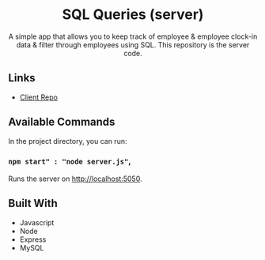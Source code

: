 <h1 align="center">SQL Queries (server)</h1>

<p align="center">A simple app that allows you to keep track of employee & employee clock-in data & filter through employees using SQL. This repository is the server code.</p>

## Links

- [Client Repo](https://github.com/cyoung-sudo/sql-queries-client)

## Available Commands

In the project directory, you can run:

### `npm start" : "node server.js"`,

Runs the server on [http://localhost:5050](http://localhost:5050).

## Built With

- Javascript
- Node
- Express
- MySQL